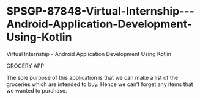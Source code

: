 # SPSGP-87848-Virtual-Internship---Android-Application-Development-Using-Kotlin
Virtual Internship - Android Application Development Using Kotlin

GROCERY APP

The sole purpose of this application is that we can make a list of the groceries which are intended to buy. 
Hence we can’t forget any items that we wanted to purchase. 
